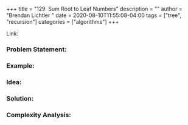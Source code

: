 +++
title = "129. Sum Root to Leaf Numbers"
description = ""
author = "Brendan Lichtler "
date = 2020-08-10T11:55:08-04:00
tags = ["tree", "recursion"]
categories = ["algorithms"]
+++

Link:


<h3>Problem Statement:</h3>


<h3>Example:</h3>


<h3>Idea:</h3>


<h3>Solution:</h3>


<h3>Complexity Analysis:</h3>

